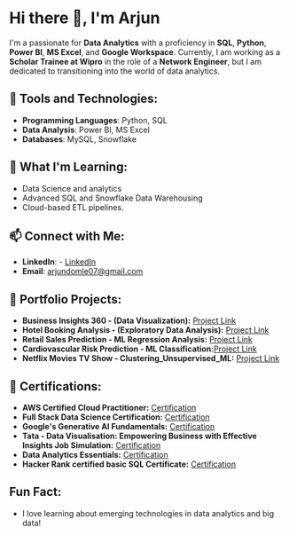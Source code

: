 # Hi there 👋, I'm Arjun

I'm a passionate for **Data Analytics** with a proficiency in **SQL**, **Python**, **Power BI**, **MS Excel**, and **Google Workspace**. Currently, I am working as a **Scholar Trainee at Wipro** in the role of a **Network Engineer**, but I am dedicated to transitioning into the world of data analytics.

## 🔧 Tools and Technologies:
- **Programming Languages**: Python, SQL
- **Data Analysis**: Power BI, MS Excel
- **Databases**: MySQL, Snowflake

## 🌱 What I'm Learning:
- Data Science and analytics
- Advanced SQL and Snowflake Data Warehousing
- Cloud-based ETL pipelines.

## 📫 Connect with Me:
- **LinkedIn**: - [LinkedIn](https://www.linkedin.com/in/arjun-domle/![image])
- **Email**: arjundomle07@gmail.com

## 💼 Portfolio Projects:
- **Business Insights 360 - (Data Visualization):** [Project Link](https://mavenanalytics.io/project/20476![image])
- **Hotel Booking Analysis - (Exploratory Data Analysis):** [Project Link](https://github.com/arjundomle07/Hotel-Booking-Analysis--EDA/blob/main/Hotel_Booking_Analysis_EDA_Submission.ipynb)
- **Retail Sales Prediction - ML Regression Analysis:** [Project Link](https://github.com/arjundomle07/Retail-Sales-Prediction--Regression-Project/blob/main/Retail_Sales_Prediction_Regression_Project.ipynb)
- **Cardiovascular Risk Prediction - ML Classification:**[Project Link](https://github.com/arjundomle07/Cardiovascular-Risk-Prediction--Classification)
- **Netflix Movies TV Show - Clustering_Unsupervised_ML:** [Project Link](https://github.com/arjundomle07/Netflix-movie-and-TV-show-Clustering-Unsupervised/blob/main/Netflix_movie_and_TV_show_Clustering_Unsupervised_ML.ipynb)

## 💼 Certifications:
- **AWS Certified Cloud Practitioner:** [Certification](https://www.credly.com/badges/368b1937-0909-40df-a8eb-b23d290cbecf)
- **Full Stack Data Science Certification:** [Certification](https://verified.sertifier.com/en/verify/33434859186256/)
- **Google's Generative AI Fundamentals:** [Certification](https://partner.cloudskillsboost.google/public_profiles/31cc682c-66c9-4080-9249-28ddd27cea02/badges/4869017![image])
- **Tata - Data Visualisation: Empowering Business with Effective Insights Job Simulation:** [Certification](https://forage-uploads-prod.s3.amazonaws.com/completion-certificates/Tata/MyXvBcppsW2FkNYCX_Tata_uv6P3wPS6LfKbaB67_1695921692227_completion_certificate.pdf)
- **Data Analytics Essentials:** [Certification](https://www.credly.com/badges/a406e821-fa66-4fb8-9df1-57311442aa1f/linked_in_profile)
- **Hacker Rank certified basic SQL Certificate:** [Certification](https://www.hackerrank.com/certificates/9c8f8a165116)

## Fun Fact: 
- I love learning about emerging technologies in data analytics and big data!

